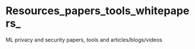 # Resources_papers_tools_whitepapers_
ML privacy and security papers, tools and articles/blogs/videos
